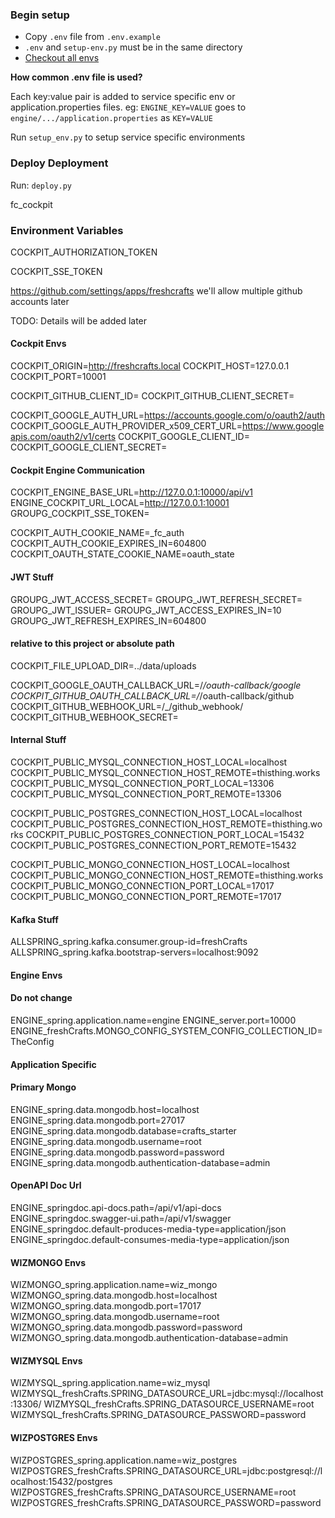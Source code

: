 

### Begin setup

- Copy `.env` file from `.env.example`
- `.env` and `setup-env.py` must be in the same directory
- [Checkout all envs](#environment-variables)

**How common .env file is used?**


Each key:value pair is added to service specific env or application.properties files.
eg: `ENGINE_KEY=VALUE` goes to `engine/.../application.properties` as `KEY=VALUE`

Run `setup_env.py` to setup service specific environments

### Deploy Deployment

Run: `deploy.py`

fc_cockpit

### Environment Variables

COCKPIT_AUTHORIZATION_TOKEN

COCKPIT_SSE_TOKEN

https://github.com/settings/apps/freshcrafts
we'll allow multiple github accounts later


TODO: Details will be added later


#### Cockpit Envs

COCKPIT_ORIGIN=http://freshcrafts.local
COCKPIT_HOST=127.0.0.1
COCKPIT_PORT=10001

COCKPIT_GITHUB_CLIENT_ID=
COCKPIT_GITHUB_CLIENT_SECRET=

COCKPIT_GOOGLE_AUTH_URL=https://accounts.google.com/o/oauth2/auth
COCKPIT_GOOGLE_AUTH_PROVIDER_x509_CERT_URL=https://www.googleapis.com/oauth2/v1/certs
COCKPIT_GOOGLE_CLIENT_ID=
COCKPIT_GOOGLE_CLIENT_SECRET=

#### Cockpit Engine Communication
COCKPIT_ENGINE_BASE_URL=http://127.0.0.1:10000/api/v1
ENGINE_COCKPIT_URL_LOCAL=http://127.0.0.1:10001
GROUPG_COCKPIT_SSE_TOKEN=

COCKPIT_AUTH_COOKIE_NAME=_fc_auth
COCKPIT_AUTH_COOKIE_EXPIRES_IN=604800
COCKPIT_OAUTH_STATE_COOKIE_NAME=oauth_state

#### JWT Stuff
GROUPG_JWT_ACCESS_SECRET=
GROUPG_JWT_REFRESH_SECRET=
GROUPG_JWT_ISSUER=
GROUPG_JWT_ACCESS_EXPIRES_IN=10
GROUPG_JWT_REFRESH_EXPIRES_IN=604800

#### relative to this project or absolute path
COCKPIT_FILE_UPLOAD_DIR=../data/uploads

COCKPIT_GOOGLE_OAUTH_CALLBACK_URL=/_/oauth-callback/google
COCKPIT_GITHUB_OAUTH_CALLBACK_URL=/_/oauth-callback/github
COCKPIT_GITHUB_WEBHOOK_URL=/_/github_webhook/
COCKPIT_GITHUB_WEBHOOK_SECRET=


#### Internal Stuff
COCKPIT_PUBLIC_MYSQL_CONNECTION_HOST_LOCAL=localhost
COCKPIT_PUBLIC_MYSQL_CONNECTION_HOST_REMOTE=thisthing.works
COCKPIT_PUBLIC_MYSQL_CONNECTION_PORT_LOCAL=13306
COCKPIT_PUBLIC_MYSQL_CONNECTION_PORT_REMOTE=13306

COCKPIT_PUBLIC_POSTGRES_CONNECTION_HOST_LOCAL=localhost
COCKPIT_PUBLIC_POSTGRES_CONNECTION_HOST_REMOTE=thisthing.works
COCKPIT_PUBLIC_POSTGRES_CONNECTION_PORT_LOCAL=15432
COCKPIT_PUBLIC_POSTGRES_CONNECTION_PORT_REMOTE=15432

COCKPIT_PUBLIC_MONGO_CONNECTION_HOST_LOCAL=localhost
COCKPIT_PUBLIC_MONGO_CONNECTION_HOST_REMOTE=thisthing.works
COCKPIT_PUBLIC_MONGO_CONNECTION_PORT_LOCAL=17017
COCKPIT_PUBLIC_MONGO_CONNECTION_PORT_REMOTE=17017
                                                             
 
#### Kafka Stuff
ALLSPRING_spring.kafka.consumer.group-id=freshCrafts
ALLSPRING_spring.kafka.bootstrap-servers=localhost:9092

#### Engine Envs

#### Do not change
ENGINE_spring.application.name=engine
ENGINE_server.port=10000
ENGINE_freshCrafts.MONGO_CONFIG_SYSTEM_CONFIG_COLLECTION_ID=TheConfig

#### Application Specific

#### Primary Mongo
ENGINE_spring.data.mongodb.host=localhost
ENGINE_spring.data.mongodb.port=27017
ENGINE_spring.data.mongodb.database=crafts_starter
ENGINE_spring.data.mongodb.username=root
ENGINE_spring.data.mongodb.password=password
ENGINE_spring.data.mongodb.authentication-database=admin
#### OpenAPI Doc Url
ENGINE_springdoc.api-docs.path=/api/v1/api-docs
ENGINE_springdoc.swagger-ui.path=/api/v1/swagger
ENGINE_springdoc.default-produces-media-type=application/json
ENGINE_springdoc.default-consumes-media-type=application/json


#### WIZMONGO Envs
WIZMONGO_spring.application.name=wiz_mongo
WIZMONGO_spring.data.mongodb.host=localhost
WIZMONGO_spring.data.mongodb.port=17017
WIZMONGO_spring.data.mongodb.username=root
WIZMONGO_spring.data.mongodb.password=password
WIZMONGO_spring.data.mongodb.authentication-database=admin

#### WIZMYSQL Envs
WIZMYSQL_spring.application.name=wiz_mysql
WIZMYSQL_freshCrafts.SPRING_DATASOURCE_URL=jdbc:mysql://localhost:13306/
WIZMYSQL_freshCrafts.SPRING_DATASOURCE_USERNAME=root
WIZMYSQL_freshCrafts.SPRING_DATASOURCE_PASSWORD=password

#### WIZPOSTGRES Envs
WIZPOSTGRES_spring.application.name=wiz_postgres
WIZPOSTGRES_freshCrafts.SPRING_DATASOURCE_URL=jdbc:postgresql://localhost:15432/postgres
WIZPOSTGRES_freshCrafts.SPRING_DATASOURCE_USERNAME=root
WIZPOSTGRES_freshCrafts.SPRING_DATASOURCE_PASSWORD=password
